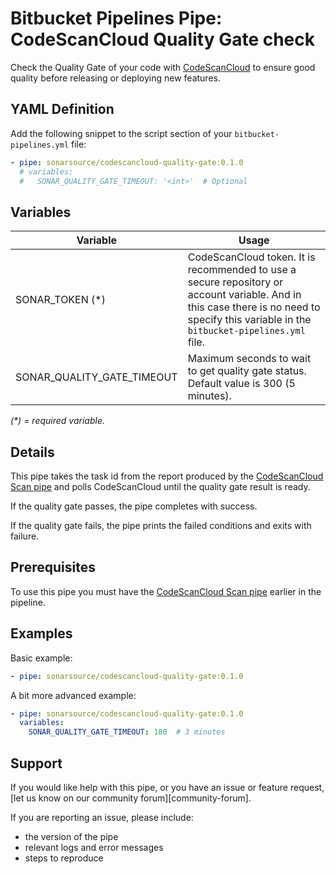 # Bitbucket Pipelines Pipe: CodeScanCloud Quality Gate check

Check the Quality Gate of your code with [CodeScanCloud](https://app.codescan.io) to ensure good quality before releasing or deploying new features.

## YAML Definition

Add the following snippet to the script section of your `bitbucket-pipelines.yml` file:

```yaml
- pipe: sonarsource/codescancloud-quality-gate:0.1.0
  # variables:
  #   SONAR_QUALITY_GATE_TIMEOUT: '<int>'  # Optional
```

## Variables

| Variable           | Usage                                                       |
| --------------------- | ----------------------------------------------------------- |
| SONAR_TOKEN (*) | CodeScanCloud token. It is recommended to use a secure repository or account variable. And in this case there is no need to specify this variable in the `bitbucket-pipelines.yml` file. |
| SONAR_QUALITY_GATE_TIMEOUT | Maximum seconds to wait to get quality gate status. Default value is 300 (5 minutes). |

_(*) = required variable._

## Details

This pipe takes the task id from the report produced by the [CodeScanCloud Scan pipe][codescancloud-scan-pipe]
and polls CodeScanCloud until the quality gate result is ready.

If the quality gate passes, the pipe completes with success.

If the quality gate fails, the pipe prints the failed conditions and exits with failure.

## Prerequisites

To use this pipe you must have the [CodeScanCloud Scan pipe][codescancloud-scan-pipe] earlier in the pipeline.

## Examples

Basic example:

```yaml
- pipe: sonarsource/codescancloud-quality-gate:0.1.0
```

A bit more advanced example:

```yaml
- pipe: sonarsource/codescancloud-quality-gate:0.1.0
  variables:
    SONAR_QUALITY_GATE_TIMEOUT: 180  # 3 minutes
```

## Support

If you would like help with this pipe, or you have an issue or feature request, [let us know on our community forum][community-forum].

If you are reporting an issue, please include:

* the version of the pipe
* relevant logs and error messages
* steps to reproduce

[codescancloud-scan-pipe]: https://bitbucket.org/sonarsource/codescancloud-scan/src/master/README.md

